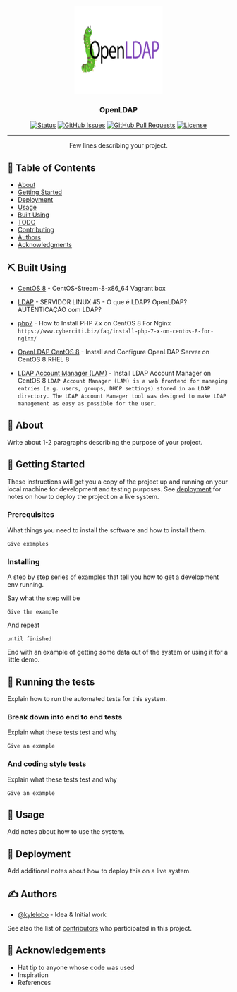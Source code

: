 <p align="center">
  <a href="" rel="noopener">
 <img width=200px height=200px src="./img/OpenLDAP_Logo.png" alt="Project logo"></a>
</p>

<h3 align="center">OpenLDAP</h3>

<div align="center">

[![Status](https://img.shields.io/badge/status-active-success.svg)]()
[![GitHub Issues](https://img.shields.io/github/issues/kylelobo/The-Documentation-Compendium.svg)](https://github.com/kylelobo/The-Documentation-Compendium/issues)
[![GitHub Pull Requests](https://img.shields.io/github/issues-pr/kylelobo/The-Documentation-Compendium.svg)](https://github.com/kylelobo/The-Documentation-Compendium/pulls)
[![License](https://img.shields.io/badge/license-MIT-blue.svg)](/LICENSE)

</div>

---

<p align="center"> Few lines describing your project.
    <br> 
</p>

## 📝 Table of Contents

- [About](#about)
- [Getting Started](#getting_started)
- [Deployment](#deployment)
- [Usage](#usage)
- [Built Using](#built_using)
- [TODO](../TODO.md)
- [Contributing](../CONTRIBUTING.md)
- [Authors](#authors)
- [Acknowledgments](#acknowledgement)


## ⛏️ Built Using <a name = "built_using"></a>

- [CentOS 8](https://app.vagrantup.com/lourranio/boxes/CentOS-Stream-8-x86_64/versions/23.10.2022) - CentOS-Stream-8-x86_64 Vagrant box

- [LDAP](https://www.youtube.com/watch?v=l8BwMlPRMF8) - SERVIDOR LINUX #5 - O que é LDAP? OpenLDAP? AUTENTICAÇÃO com LDAP?

- [php7](https://www.cyberciti.biz/faq/install-php-7-x-on-centos-8-for-nginx/) - How to Install PHP 7.x on CentOS 8 For Nginx
```https://www.cyberciti.biz/faq/install-php-7-x-on-centos-8-for-nginx/```

- [OpenLDAP CentOS 8](https://computingforgeeks.com/install-configure-openldap-server-centos/) - Install and Configure OpenLDAP Server on CentOS 8|RHEL 8

- [LDAP Account Manager (LAM)](https://computingforgeeks.com/install-ldap-account-manager-on-centos//) - Install LDAP Account Manager on CentOS 8
```LDAP Account Manager (LAM) is a web frontend for managing entries (e.g. users, groups, DHCP settings) stored in an LDAP directory. The LDAP Account Manager tool was designed to make LDAP management as easy as possible for the user.```










## 🧐 About <a name = "about"></a>

Write about 1-2 paragraphs describing the purpose of your project.

## 🏁 Getting Started <a name = "getting_started"></a>

These instructions will get you a copy of the project up and running on your local machine for development and testing purposes. See [deployment](#deployment) for notes on how to deploy the project on a live system.

### Prerequisites

What things you need to install the software and how to install them.

```
Give examples
```

### Installing

A step by step series of examples that tell you how to get a development env running.

Say what the step will be

```
Give the example
```

And repeat

```
until finished
```

End with an example of getting some data out of the system or using it for a little demo.

## 🔧 Running the tests <a name = "tests"></a>

Explain how to run the automated tests for this system.

### Break down into end to end tests

Explain what these tests test and why

```
Give an example
```

### And coding style tests

Explain what these tests test and why

```
Give an example
```

## 🎈 Usage <a name="usage"></a>

Add notes about how to use the system.

## 🚀 Deployment <a name = "deployment"></a>

Add additional notes about how to deploy this on a live system.

## ✍️ Authors <a name = "authors"></a>

- [@kylelobo](https://github.com/kylelobo) - Idea & Initial work

See also the list of [contributors](https://github.com/kylelobo/The-Documentation-Compendium/contributors) who participated in this project.

## 🎉 Acknowledgements <a name = "acknowledgement"></a>

- Hat tip to anyone whose code was used
- Inspiration
- References
